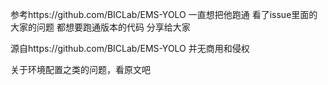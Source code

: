 参考https://github.com/BICLab/EMS-YOLO
一直想把他跑通
看了issue里面的大家的问题
都想要跑通版本的代码
分享给大家


源自https://github.com/BICLab/EMS-YOLO
并无商用和侵权

关于环境配置之类的问题，看原文吧
